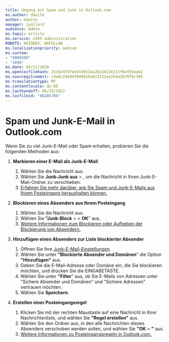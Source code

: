 ```yaml
---
title: Umgang mit Spam und Junk in Outlook.com
ms.author: daeite
author: daeite
manager: joallard
audience: Admin
ms.topic: article
ms.service: o365-administration
ROBOTS: NOINDEX, NOFOLLOW
ms.localizationpriority: medium
ms.custom:
- "9000290"
- "1896"
ms.date: 04/21/2020
ms.openlocfilehash: 25c624f5fa6419851ba2b21613e213f6efd5ea62
ms.sourcegitcommit: c4e8c29a94f840816a023131ea7b4a2bf876c305
ms.translationtype: MT
ms.contentlocale: de-DE
ms.lasthandoff: 06/29/2022
ms.locfileid: "66285706"
---
```

# <a name="spam-and-junk-email-in-outlookcom"></a>Spam und Junk-E-Mail in Outlook.com

Wenn Sie zu viel Junk-E-Mail oder Spam erhalten, probieren Sie die folgenden Methoden aus:

1. **Markieren einer E-Mail als Junk-E-Mail**
    1. Wählen Sie die Nachricht aus.
    1. Wählen Sie **Junk-Junk aus** > , um die Nachricht in Ihren Junk-E-Mail-Ordner zu verschieben.
    1. [Erfahren Sie mehr darüber, wie Sie Spam und Junk-E-Mails aus Ihrem Posteingang heraushalten können.](https://support.office.com/article/a3ece97b-82f8-4a5e-9ac3-e92fa6427ae4?wt.mc_id=Office_Outlook_com_Alchemy)

1. **Blockieren eines Absenders aus Ihrem Posteingang**
    1. Wählen Sie die Nachricht aus.
    1. Wählen Sie **"Junk-Block** >  > **OK**" aus.
    1. [Weitere Informationen zum Blockieren oder Aufheben der Blockierung von Absendern.](https://support.office.com/article/afba1c94-77bb-4f50-8b85-057cf52f4d5e?wt.mc_id=Office_Outlook_com_Alchemy)

1. **Hinzufügen eines Absenders zur Liste blockierter Absender**
    1. Öffnen Sie Ihre [Junk-E-Mail-Einstellungen](https://outlook.live.com/mail/options/mail/junkEmail/blockedSendersAndDomainsV2).
    1. Wählen Sie unter **"Blockierte Absender und Domänen**" die Option **"Hinzufügen"** aus.
    1. Geben Sie die E-Mail-Adresse oder Domäne ein, die Sie blockieren möchten, und drücken Sie die EINGABETASTE.
    1. Wählen Sie unter **"Filter**" aus, ob Sie E-Mails von Adressen unter "Sichere Absender und Domänen" und "Sichere Adressen" vertrauen möchten.
    1. Wählen Sie **Speichern**.

1. **Erstellen einer Posteingangsregel**
    1. Klicken Sie mit der rechten Maustaste auf eine Nachricht in Ihrer Nachrichtenliste, und wählen Sie **"Regel erstellen"** aus.
    1. Wählen Sie den Ordner aus, in den alle Nachrichten dieses Absenders verschoben werden sollen, und wählen Sie **"OK** > **"** aus.
    1. [Weitere Informationen zu Posteingangsregeln in Outlook.com.](https://support.office.com/article/4b094371-a5d7-49bd-8b1b-4e4896a7cc5d?wt.mc_id=Office_Outlook_com_Alchemy)
